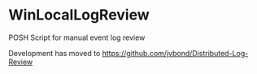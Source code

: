 # WinLocalLogReview
POSH Script for manual event log review


Development has moved to https://github.com/jvbond/Distributed-Log-Review 
